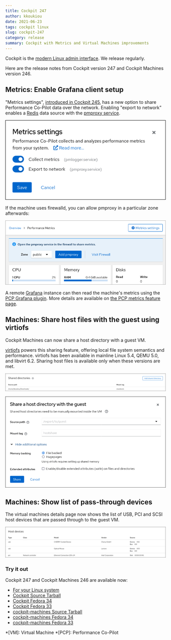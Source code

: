 ```yaml
---
title: Cockpit 247
author: kkoukiou
date: 2021-06-23
tags: cockpit linux
slug: cockpit-247
category: release
summary: Cockpit with Metrics and Virtual Machines improvements
---
```


Cockpit is the [modern Linux admin interface](https://cockpit-project.org/).  We release regularly.

Here are the release notes from Cockpit version 247 and Cockpit Machines version 246.

## Metrics: Enable Grafana client setup

"Metrics settings", [introduced in Cockpit 245](https://cockpit-project.org/blog/cockpit-245.html), has a new option to share Performance Co-Pilot data over the network. Enabling "export to network" enables a [Redis](https://grafana-pcp.readthedocs.io/en/latest/datasources/redis.html) data source with the [pmproxy service](https://linux.die.net/man/1/pmproxy).

![metrics settings](/images/metrics-settings-2.png)

If the machine uses firewalld, you can allow pmproxy in a particular zone afterwards:

![metrics firewall zone selector](/images/metrics-fw-sel.png)

A remote [Grafana](https://grafana.com/) instance can then read the machine's metrics using the [PCP Grafana plugin](https://grafana-pcp.readthedocs.io/). More details are available on [the PCP metrics feature page](https://cockpit-project.org/guide/latest/feature-pcp.html).

## Machines: Share host files with the guest using virtiofs

Cockpit Machines can now share a host directory with a guest VM.

[virtiofs](https://virtiofs.gitlab.io/) powers this sharing feature, offering local file system semantics and performance. virtiofs has been available in mainline Linux 5.4, QEMU 5.0, and libvirt 6.2. Sharing host files is available only when these versions are met.

![shared directories card](/images/machines-shared-directories-card.png)

![machines new shared directory dialog](/images/machines-new-shared-directory-dialog.png)

## Machines: Show list of pass-through devices

The virtual machines details page now shows the list of USB, PCI and SCSI host devices that are passed through to the guest VM.

![machines host devices card](/images/machines-host-devices-card.png)

### Try it out

Cockpit 247 and Cockpit Machines 246 are available now:

 * [For your Linux system](https://cockpit-project.org/running.html)
 * [Cockpit Source Tarball](https://github.com/cockpit-project/cockpit/releases/tag/247)
 * [Cockpit Fedora 34](https://bodhi.fedoraproject.org/updates/FEDORA-2021-b61fc3e33d)
 * [Cockpit Fedora 33](https://bodhi.fedoraproject.org/updates/FEDORA-2021-914e35e595)
 * [cockpit-machines Source Tarball](https://github.com/cockpit-project/cockpit-machines/releases/tag/246)
 * [cockpit-machines Fedora 34](https://bodhi.fedoraproject.org/updates/FEDORA-2021-d9dd21b606)
 * [cockpit-machines Fedora 33](https://bodhi.fedoraproject.org/updates/FEDORA-2021-115bb6f593)

 *[VM]: Virtual Machine
 *[PCP]: Performance Co-Pilot

